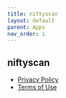 ```yaml
---
title: niftyscan
layout: default
parent: Apps
nav_order: 1
---
```


## niftyscan

- [Privacy Policy](../niftyscan/privacy)
- [Terms of Use](../niftyscan/terms)
